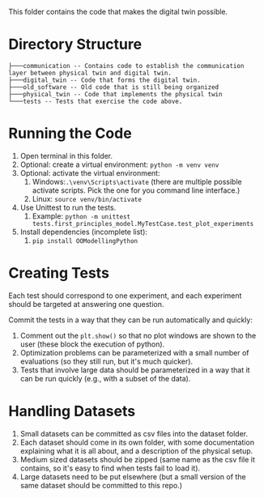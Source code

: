 This folder contains the code that makes the digital twin possible.

# Directory Structure

```
├───communication -- Contains code to establish the communication layer between physical twin and digital twin.
├───digital_twin -- Code that forms the digital twin.
├───old_software -- Old code that is still being organized
├───physical_twin -- Code that implements the physical twin
└───tests -- Tests that exercise the code above.
```

# Running the Code

1. Open terminal in this folder.
2. Optional: create a virtual environment: `python -m venv venv`
3. Optional: activate the virtual environment: 
   1. Windows:`.\venv\Scripts\activate`  (there are multiple possible activate scripts. Pick the one for you command line interface.)
   2. Linux: `source venv/bin/activate`
5. Use Unittest to run the tests.
   1. Example: `python -m unittest tests.first_principles_model.MyTestCase.test_plot_experiments`
5. Install dependencies (incomplete list):
   1. `pip install OOModellingPython`

# Creating Tests

Each test should correspond to one experiment, and each experiment should be targeted at answering one question.

Commit the tests in a way that they can be run automatically and quickly:

1. Comment out the `plt.show()` so that no plot windows are shown to the user (these block the execution of python).
2. Optimization problems can be parameterized with a small number of evaluations (so they still run, but it's much quicker).
3. Tests that involve large data should be parameterized in a way that it can be run quickly (e.g., with a subset of the data).

# Handling Datasets

1. Small datasets can be committed as csv files into the dataset folder.
2. Each dataset should come in its own folder, with some documentation explaining what it is all about, and a description of the physical setup.
3. Medium sized datasets should be zipped (same name as the csv file it contains, so it's easy to find when tests fail to load it).
4. Large datasets need to be put elsewhere (but a small version of the same dataset should be committed to this repo.)
